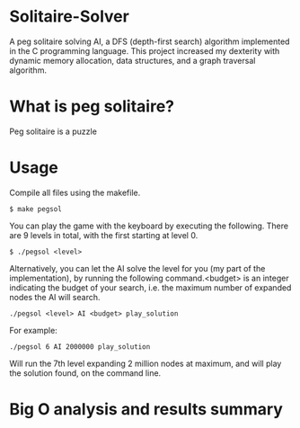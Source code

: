 # Solitaire-Solver
A peg solitaire solving AI, a DFS (depth-first search) algorithm implemented in the C programming language. This project increased my dexterity with dynamic memory allocation, data structures, and a graph traversal algorithm.

# What is peg solitaire?
Peg solitaire is a puzzle

# Usage
Compile all files using the makefile.
```
$ make pegsol
```

You can play the game with the keyboard by executing the following. There are 9 levels in total, with the first starting at level 0.

```
$ ./pegsol <level>
```
Alternatively, you can let the AI solve the level for you (my part of the implementation), by running the following command.\<budget\> is an integer indicating the budget of your search, i.e. the maximum number of expanded nodes the AI will search. 

```
./pegsol <level> AI <budget> play_solution
```

For example:
```
./pegsol 6 AI 2000000 play_solution
```
Will run the 7th level expanding 2 million nodes at maximum, and will play the solution found, on the command line. 

# Big O analysis and results summary

